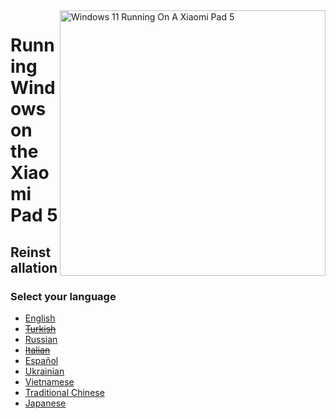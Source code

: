 <img align="right" src="https://raw.githubusercontent.com/erdilS/Port-Windows-11-Xiaomi-Pad-5/main/nabu.png" width="425" alt="Windows 11 Running On A Xiaomi Pad 5">

# Running Windows on the Xiaomi Pad 5

## Reinstallation

### Select your language

- [English](English/reinstall-en.md)
- ~~[Turkish](English/reinstall-en.md)~~
- [Russian](Russian/reinstall-ru.md)
- ~~[Italian](English/reinstall-en.md)~~
- [Español](Español/reinstall-es.md)
- [Ukrainian](Ukrainian/reinstall-uk.md)
- [Vietnamese](Vietnamese/reinstall-vi.md)
- [Traditional Chinese](Traditional%20Chinese/reinstall-tw.md)
- [Japanese](Japanese/reinstall-ja.md)

